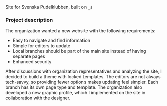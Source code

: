 Site for Svenska Pudelklubben, built on `_s`

### Project description

The organization wanted a new website with the following requirements:

- Easy to navigate and find information
- Simple for editors to update
- Local branches should be part of the main site instead of having separate pages
- Enhanced security

After discussions with organization representatives and analyzing the site, I decided to build a theme with locked templates. The editors are not always tech-savvy, so providing fewer options makes updating feel simpler. Each branch has its own page type and template. The organization also developed a new graphic profile, which I implemented on the site in collaboration with the designer.
